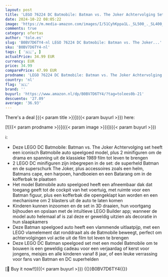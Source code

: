 ```yaml
---
layout: post
title: 'LEGO 76224 DC Batmobile: Batman vs. The Joker Achtervolging Set  Iconisch 1989 Batmobile Auto Speelgoed en 2 Minifiguren  Dark Knight s Voertuig Model met Batarang  Superheld Cadeau-idee voor Kinderen'
date: 2024-10-22 08:05:22
image: 'https://m.media-amazon.com/images/I/51CyhKppa1L._SL500_._SL400_.jpg'
comments: true
category: ofertas
author: 'tole.es'
slug: 'B0BV7D6TY4-nl LEGO 76224 DC Batmobile: Batman vs. The Joker...'
sku: 'B0BV7D6TY4-nl'
tags: [ '🇳🇱', ]
actualPrice: 34.99 EUR
currency: EUR
price: 34.99
comparePrice: 47.99 EUR
prodname: 'LEGO 76224 DC Batmobile: Batman vs. The Joker Achtervolging Set  Iconisch 1989 Batmobile Auto Speelgoed en 2 Minifiguren  Dark Knight s Voertuig Model met Batarang  Superheld Cadeau-idee voor Kinderen'
country: 'nl'
flag: '🇳🇱'
brand: ''
buyurl: 'https://www.amazon.nl/dp/B0BV7D6TY4/?tag=tolees0b-21'
descuento: '27.09'
average: '36.93'
---
```


There's a deal [{{< param title >}}]({{< param buyurl >}})  here:

[![{{< param prodname >}}]({{< param image >}})]({{< param buyurl >}})

ℹ️:

- Deze LEGO DC Batmobile: Batman vs. The Joker Achtervolging set heeft een iconisch Batmobile auto speelgoed model, plus 2 minifiguren om de drama en spanning uit de klassieke 1989 film tot leven te brengen
- 2 LEGO DC minifiguren zijn inbegrepen in de set: de superheld Batman en de superschurk The Joker, plus accessoires zoals een helm, Batmans cape, een harpoen, handboeien en een Batarang om in de kofferbak te plaatsen
- Het model Batmobile auto speelgoed heeft een afneembaar dak dat toegang geeft tot de cockpit van het voertuig, met ruimte voor een Batman figuur, plus een kofferbak die opengeklapt kan worden en een mechanisme om 2 blasters uit de auto te laten komen
- Kinderen kunnen inzoomen en de set in 3D draaien, hun voortgang bijhouden en opslaan met de intuïtieve LEGO Builder app; wanneer de model auto helemaal af is zal deze er geweldig uitzien als decoratie in hun slaapkamers
- Deze Batman speelgoed auto heeft een vlammende uitlaatpijp, met een LEGO vlamelement dat ronddraait als de Batmobile beweegt, perfect om achtervolgingen vol actie uit de film tot leven te brengen
- Deze LEGO DC Batman speelgoed set met een model Batmobile om te bouwen is een geweldig cadeau voor een verjaardag of kerst voor jongens, meisjes en alle kinderen vanaf 8 jaar, of een leuke verrassing voor fans van Batman en DC superhelden

[🛒 Buy it now!!]({{< param buyurl >}})
{{<world>}}B0BV7D6TY4{{</world>}}

